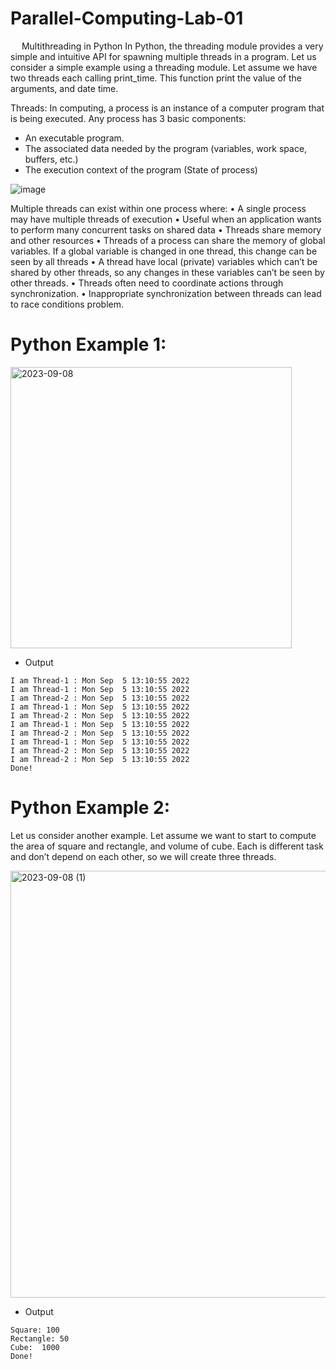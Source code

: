 # Parallel-Computing-Lab-01
 
Multithreading in Python
In Python, the threading module provides a very simple and intuitive API for spawning multiple threads in a program. Let us consider a simple example using a threading module. Let assume we have two threads each calling print_time. This function print the value of the arguments, and date time. 

Threads: 
In computing, a process is an instance of a computer program that is being executed. Any process has 3 basic components:

+ An executable program.
+ The associated data needed by the program (variables, work space, buffers, etc.)
+ The execution context of the program (State of process)

![image](https://github.com/Naif-Al-Ajlani/Parallel-Computing-Lab-01/assets/98528261/416e39d5-f4a9-4286-87ff-c78839d7f8be)


Multiple threads can exist within one process where:
•	A single process may have multiple threads of execution
•	Useful when an application wants to perform many concurrent tasks on shared data
•	Threads share memory and other resources
•	Threads of a process can share the memory of global variables. If a global variable is changed in one thread, this change can be seen by all threads
•	A thread have local (private) variables which can’t be shared by other threads, so any changes in these variables can’t be seen by other threads.
•	Threads often need to coordinate actions through synchronization.
•	Inappropriate synchronization between threads can lead to race conditions problem. 

# Python Example 1:

<img width="450" alt="2023-09-08" src="https://github.com/Naif-Al-Ajlani/Parallel-Computing-Lab-01/assets/98528261/26602fa5-76b9-412c-a949-965474e4bb93">


+ Output
```
I am Thread-1 : Mon Sep  5 13:10:55 2022
I am Thread-1 : Mon Sep  5 13:10:55 2022
I am Thread-2 : Mon Sep  5 13:10:55 2022
I am Thread-1 : Mon Sep  5 13:10:55 2022
I am Thread-2 : Mon Sep  5 13:10:55 2022
I am Thread-1 : Mon Sep  5 13:10:55 2022
I am Thread-2 : Mon Sep  5 13:10:55 2022
I am Thread-1 : Mon Sep  5 13:10:55 2022
I am Thread-2 : Mon Sep  5 13:10:55 2022
I am Thread-2 : Mon Sep  5 13:10:55 2022
Done!
```
# Python Example 2:
Let us consider another example. Let assume we want to start to compute the area of square and rectangle, and volume of cube. Each is different task and don’t depend on each other, so we will create three threads.

<img width="683" alt="2023-09-08 (1)" src="https://github.com/Naif-Al-Ajlani/Parallel-Computing-Lab-01/assets/98528261/e5b4e40c-b01b-456b-a6c4-3cc32c8b601c">

+ Output
```
Square: 100
Rectangle: 50
Cube:  1000
Done!
```

